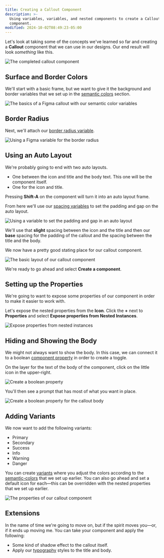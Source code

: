 ```yaml
---
title: Creating a Callout Component
description: >-
  Using variables, variables, and nested components to create a Callout
  component.
modified: 2024-10-02T08:49:23-05:00
---
```


Let's look at taking some of the concepts we've learned so far and creating a **Callout** component that we can use in our designs. Our end result will look _something_ like this.

![The completed callout component](assets/figma-callout-component-completed.png)

## Surface and Border Colors

We'll start with a basic frame, but we want to give it the background and border variables that we set up in the [semantic colors](semantic-colors.md) section.

![The basics of a Figma callout with our semantic color variables](assets/figma-callout-with-color-variables.png)

## Border Radius

Next, we'll attach our [border radius variable](number-variable-tokens.md).

![Using a Figma variable for the border radius](assets/figma-callout-border-radius-variable.png)

## Using an Auto Layout

We're probably going to end with two auto layouts.

- One between the icon and title and the body text. This one will be the component itself.
- One for the icon and title.

Pressing **Shift-A** on the component will turn it into an auto layout frame.

From here we'll use our [spacing variables](number-variable-tokens.md) to set the padding and gap on the auto layout.

![Using a variable to set the padding and gap in an auto layout](assets/figma-apply-variable-in-auto-layout.png)

We'll use that **slight** spacing between the icon and the title and then our **base** spacing for the padding of the callout and the spacing between the title and the body.

We now have a pretty good stating place for our callout component.

![The basic layout of our callout component](assets/figma-callout-component-base.png)

We're ready to go ahead and select **Create a component**.

## Setting up the Properties

We're going to want to expose some properties of our component in order to make it easier to work with.

Let's expose the nested properties from the **Icon**. Click the **+** next to **Properties** and select **Expose properties from Nested Instances**.

![Expose properties from nested instances](assets/figma-expose-nested-callout.png)

## Hiding and Showing the Body

We might not always want to show the body. In this case, we can connect it to a boolean [component property](component-properties.md) in order to create a toggle.

On the layer for the text of the body of the component, click on the little icon in the upper-right.

![Create a boolean property](assets/figma-callout-create-boolean-variable.png)

You'll then see a prompt that has most of what you want in place.

![Create a boolean property for the callout body](assets/figma-create-boolean-property-for-callout-body.png)

## Adding Variants

We now want to add the following variants:

- Primary
- Secondary
- Success
- Info
- Warning
- Danger

You can create [variants](variants.md) where you adjust the colors according to the [semantic-colors](semantic-colors.md) that we set up earlier. You can also go ahead and set a default icon for each—this can be overridden with the nested properties that we set up earlier.

![The properties of our callout component](assets/figma-callout-component-properties.png)

## Extensions

In the name of time we're going to move on, but if the spirit moves you—or, if it ends up moving me. You can take your component and apply the following:

- Some kind of shadow effect to the callout itself.
- Apply our [typography](typography.md) styles to the title and body.
